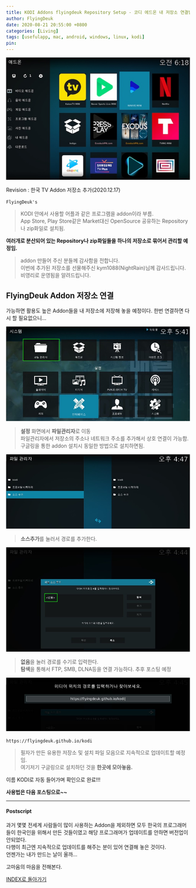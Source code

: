 ```yaml
---
title: KODI Addons flyingdeuk Repository Setup - 코디 에드온 내 저장소 연결법 (Feat. flyingdeuk Repository)
author: FlyingDeuk
date: 2020-08-21 20:55:00 +0800
categories: [Living]
tags: [usefulapp, mac, android, windows, linux, kodi]
pin:
---
```


![kodi_addon](/img/living/kodi/kodi_addon0.jpg)

Revision : 한국 TV Addon 저장소 추가(2020.12.17)

`FlyingDeuk's`
> KODI 안에서 사용할 어플과 같은 프로그램을 addon이라 부름. <br>
App Store, Play Store같은 Market대신 OpenSource 공유하는 Repository나 zip화일로 설치됨. <br>

__여러개로 분산되어 있는 Repository나 zip화일들을 하나의 저장소로 묶어서 관리할 예정임.__
> addon 만들어 주신 분들께 감사함을 전합니다. <br>
이번에 추가된 저장소를 선물해주신 kym1088(NightRain)님께 감사드립니다. 비영리로 운영됨을 알려드립니다.

## FlyingDeuk Addon 저장소 연결
가능하면 활용도 높은 Addon들을 내 저장소에 저장해 놓을 예정이다. 한번 연결하면 다시 할 필요없으니...

![kodi_addsrc0](/img/living/kodi/kodi_addsrc0.jpg)
> **설정** 화면에서 **파일관리자**로 이동 <br>
파일관리자에서 저장소의 주소나 네트워크 주소를 추가해서 상호 연결이 가능함. <br>
구글링을 통한 addon 설치시 동일한 방법으로 설치하면됨.

![kodi_addsrc](/img/living/kodi/kodi_addsrc.jpg)
> **소스추가**를 눌러서 경로를 추가한다.

![kodi_addsrc1](/img/living/kodi/kodi_addsrc1.jpg)
> **없음**을 눌러 경로를 수기로 입력한다. <br>
**탐색**을 통해서 FTP, SMB, DLNA등을 연결 가능하다. 추후 포스팅 예정

![kodi_addsrc2](/img/living/kodi/kodi_addsrc2.jpg)

`https://flyingdeuk.github.io/kodi`
> 필자가 만든 유용한 저장소 및 설치 파일 모음으로 지속적으로 업데이트할 예정임. <br>
여기저기 구글링으로 설치하던 것을 **한곳에 모아놓음.**

이름 KODI로 자동 들어가며 확인으로 완료!!!

**사용법은 다음 포스팅으로~~**

-------

#### Postscript
과거 몇몇 전세계 사람들이 많이 사용하는 Addon을 제외하면 모두 한국의 프로그래머들이 한국인을 위해서 만든 것들이였고 해당 프로그래머가 업데이트를 안하면 버전업이 안되었다. <br>
다행이 최근엔 지속적으로 업데이트를 해주는 분이 있어 연결해 놓은 것이다. <br>
언젠가는 내가 만드는 날이 올까...

고마움의 마음을 전해본다.

[INDEX로 돌아가기](/posts/KODI/)
